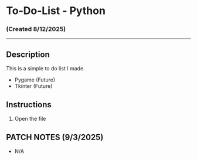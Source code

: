 # To-Do-List - Python
### (Created 8/12/2025)
---
## Description
This is a simple to do list I made.
- Pygame (Future)
- Tkinter (Future)

## Instructions
1. Open the file

## PATCH NOTES (9/3/2025)
- N/A
